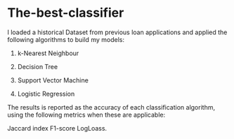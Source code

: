 # The-best-classifier
I loaded a historical Dataset from previous loan applications and applied the following algorithms to build my models:

1. k-Nearest Neighbour

2. Decision Tree

3. Support Vector Machine

4. Logistic Regression

The results is reported as the accuracy of each classification algorithm, using the following metrics when these are applicable:

Jaccard index
F1-score
LogLoass.
